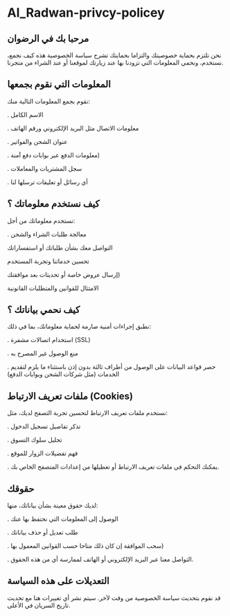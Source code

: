 # Al_Radwan-privcy-policey



## مرحبا بك في الرضوان

نحن نلتزم بحماية خصوصيتك والتزاما بحمايتك تشرح سياسة الخصوصية هذه كيف نجمع، نستخدم، ونحمي المعلومات التي تزودنا بها عند زيارتك لموقعنا أو عند الشراء من متجرنا.

## المعلومات التي نقوم بجمعها

نقوم بجمع المعلومات التالية منك:

  . الاسم الكامل
  
  . معلومات الاتصال مثل البريد الإلكتروني ورقم الهاتف
  
  . عنوان الشحن والفواتير
  
  . معلومات الدفع عبر بوابات دفع آمنة)
  
  . سجل المشتريات والمعاملات
  
  . أي رسائل أو تعليقات ترسلها لنا

## كيف نستخدم معلوماتك ؟

نستخدم معلوماتك من أجل:

  . معالجة طلبات الشراء والشحن
  
  التواصل معك بشأن طلباتك أو استفساراتك
  
  تحسين خدماتنا وتجربة المستخدم
  
  إرسال عروض خاصة أو تحديثات بعد موافقتك)
  
  الامتثال للقوانين والمتطلبات القانونية

## كيف نحمي بياناتك ؟

نطبق إجراءات أمنية صارمة لحماية معلوماتك، بما في ذلك:

  . استخدام اتصالات مشفرة (SSL)
  
  . منع الوصول غير المصرح به
  
  . حصر قواعد البيانات على الوصول من أطراف ثالثة بدون إذن باستثناء ما يلزم لتقديم الخدمات (مثل شركات الشحن وبوابات الدفع)

## ملفات تعريف الارتباط (Cookies)

نستخدم ملفات تعريف الارتباط لتحسين تجربة التصفح لديك، مثل:

  . تذكر تفاصيل تسجيل الدخول
  
  . تحليل سلوك التسوق
  
  . فهم تفضيلات الزوار للموقع
  
  . يمكنك التحكم في ملفات تعريف الارتباط أو تعطيلها من إعدادات المتصفح الخاص بك.

## حقوقك

لديك حقوق معينة بشأن بياناتك، منها:

  . الوصول إلى المعلومات التي نحتفظ بها عنك
  
  . طلب تعديل أو حذف بياناتك
  
  . سحب الموافقة إن كان ذلك متاحا حسب القوانين المعمول بها)
  
  . التواصل معنا عبر البريد الإلكتروني أو الهاتف لممارسة أي من هذه الحقوق.

## التعديلات على هذه السياسة

قد نقوم بتحديث سياسة الخصوصية من وقت لآخر. سيتم نشر أي تغييرات هنا مع تحديث تاريخ السريان في الأعلى.
